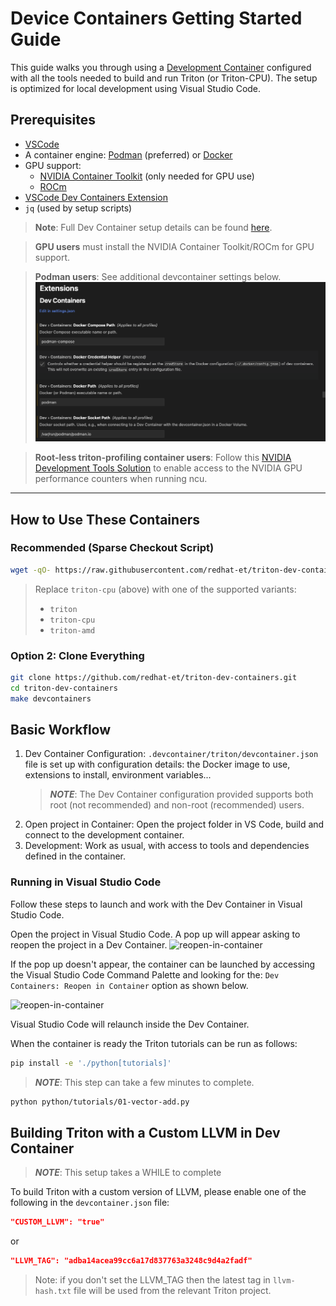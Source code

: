 # Device Containers Getting Started Guide

This guide walks you through using a [Development Container](https://containers.dev/)
configured with all the tools needed to build and run Triton (or Triton-CPU).
The setup is optimized for local development using Visual Studio Code.

## Prerequisites

- [VSCode](https://code.visualstudio.com/)
- A container engine: [Podman](https://podman.io/) (preferred) or
  [Docker](https://docs.docker.com/)
- GPU support:
  - [NVIDIA Container Toolkit](https://docs.nvidia.com/datacenter/cloud-native/container-toolkit/latest/install-guide.html)
  (only needed for GPU use)
  - [ROCm](https://rocm.docs.amd.com/projects/install-on-linux/en/latest/index.html)
- [VSCode Dev Containers Extension](https://marketplace.visualstudio.com/items?itemName=ms-vscode-remote.remote-containers)
- `jq` (used by setup scripts)

> **Note**: Full Dev Container setup details can be found
> [here](https://code.visualstudio.com/docs/devcontainers/tutorial#_prerequisites).

> **GPU users** must install the NVIDIA Container Toolkit/ROCm for GPU support.

> **Podman users**: See additional devcontainer settings below.
![settings](./gsg/images/settings.png)

> **Root-less triton-profiling container users**: Follow this
> [NVIDIA Development Tools Solution](https://developer.nvidia.com/nvidia-development-tools-solutions-err_nvgpuctrperm-permission-issue-performance-counters)
> to enable access to the NVIDIA GPU performance counters when running ncu.

---

## How to Use These Containers

### Recommended (Sparse Checkout Script)

```bash
wget -qO- https://raw.githubusercontent.com/redhat-et/triton-dev-containers/main/.devcontainer/scripts/bootstrap-devcontainer.sh | bash -s triton-cpu
```

> Replace `triton-cpu` (above) with one of the supported variants:
>
> - `triton`
> - `triton-cpu`
> - `triton-amd`

### Option 2: Clone Everything

```bash
git clone https://github.com/redhat-et/triton-dev-containers.git
cd triton-dev-containers
make devcontainers
```

## Basic Workflow

1. Dev Container Configuration: `.devcontainer/triton/devcontainer.json`
   file is set up with configuration details: the Docker image to use,
   extensions to install, environment variables...
   > **_NOTE_**: The Dev Container configuration provided supports both root
   (not recommended) and non-root (recommended) users.
2. Open project in Container: Open the project folder in VS Code, build and
   connect to the development container.
3. Development: Work as usual, with access to tools and dependencies defined
   in the container.

### Running in Visual Studio Code

Follow these steps to launch and work with the Dev Container in Visual
Studio Code.

Open the project in Visual Studio Code. A pop up will appear asking to reopen
the project in a Dev Container.
![reopen-in-container](./gsg/images/reopen-in-container.png)

If the pop up doesn't appear, the container can be launched by accessing the
Visual Studio Code Command Palette and looking for the:
`Dev Containers: Reopen in Container` option as shown below.

![reopen-in-container](./gsg/images/rebuild-container.png)

Visual Studio Code will relaunch inside the Dev Container.

When the container is ready the Triton tutorials can be run as follows:

```bash
pip install -e './python[tutorials]'
```

> **_NOTE_**: This step can take a few minutes to complete.

```bash
python python/tutorials/01-vector-add.py
```

## Building Triton with a Custom LLVM in Dev Container

> **_NOTE_**: This setup takes a WHILE to complete

To build Triton with a custom version of LLVM, please enable one of the following
in the `devcontainer.json` file:

```json
"CUSTOM_LLVM": "true"
```

or

```json
"LLVM_TAG": "adba14acea99cc6a17d837763a3248c9d4a2fadf"
```

> Note: if you don't set the LLVM_TAG then the latest tag in `llvm-hash.txt`
file will be used from the relevant Triton project.
